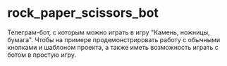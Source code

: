 # rock_paper_scissors_bot
Телеграм-бот, с которым можно играть в игру "Камень, ножницы, бумага". Чтобы на примере продемонстрировать работу с обычными кнопками и шаблоном проекта, а также иметь возможность играть с ботом в простую игру.

